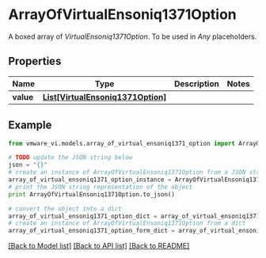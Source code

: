 # ArrayOfVirtualEnsoniq1371Option

A boxed array of *VirtualEnsoniq1371Option*. To be used in *Any* placeholders. 

## Properties
Name | Type | Description | Notes
------------ | ------------- | ------------- | -------------
**value** | [**List[VirtualEnsoniq1371Option]**](VirtualEnsoniq1371Option.md) |  | 

## Example

```python
from vmware_vi.models.array_of_virtual_ensoniq1371_option import ArrayOfVirtualEnsoniq1371Option

# TODO update the JSON string below
json = "{}"
# create an instance of ArrayOfVirtualEnsoniq1371Option from a JSON string
array_of_virtual_ensoniq1371_option_instance = ArrayOfVirtualEnsoniq1371Option.from_json(json)
# print the JSON string representation of the object
print ArrayOfVirtualEnsoniq1371Option.to_json()

# convert the object into a dict
array_of_virtual_ensoniq1371_option_dict = array_of_virtual_ensoniq1371_option_instance.to_dict()
# create an instance of ArrayOfVirtualEnsoniq1371Option from a dict
array_of_virtual_ensoniq1371_option_form_dict = array_of_virtual_ensoniq1371_option.from_dict(array_of_virtual_ensoniq1371_option_dict)
```
[[Back to Model list]](../README.md#documentation-for-models) [[Back to API list]](../README.md#documentation-for-api-endpoints) [[Back to README]](../README.md)


